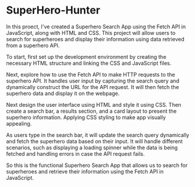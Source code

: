 # SuperHero-Hunter

In this proect, I've created a Superhero Search App using the Fetch API in JavaScript, along with HTML and CSS. This project will allow users to search for superheroes and display their information using data retrieved from a superhero API.

To start, first set up the development environment by creating the necessary HTML structure and linking the CSS and JavaScript files.

Next, explore how to use the Fetch API to make HTTP requests to the superhero API. It handles user input by capturing the search query and dynamically construct the URL for the API request. It will then fetch the superhero data and display it on the webpage.

Next design the user interface using HTML and style it using CSS. Then create a search bar, a results section, and a card layout to present the superhero information. Applying CSS styling to make app visually appealing.

As users type in the search bar, it will update the search query dynamically and fetch the superhero data based on their input. It will handle different scenarios, such as displaying a loading spinner while the data is being fetched and handling errors in case the API request fails.

So this is the functional Superhero Search App that allows us to search for superheroes and retrieve their information using the Fetch API in JavaScript. 
